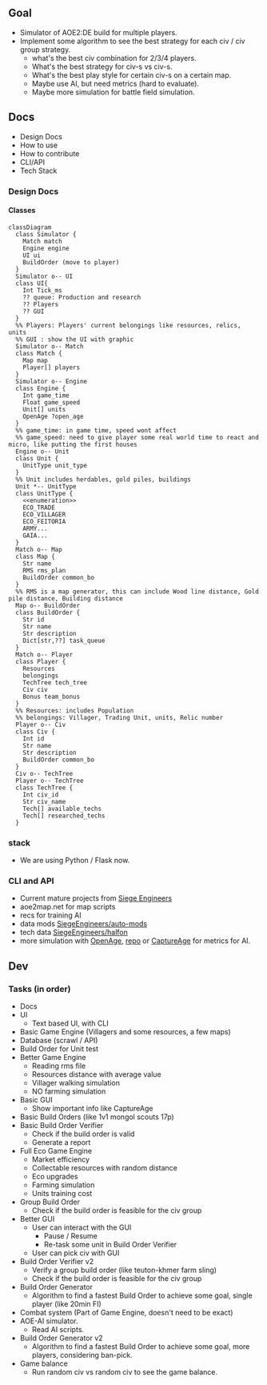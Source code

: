 ## Goal

- Simulator of AOE2:DE build for multiple players.
- Implement some algorithm to see the best strategy for each civ / civ group strategy.
  - what's the best civ combination for 2/3/4 players.
  - What's the best strategy for civ-s vs civ-s.
  - What's the best play style for certain civ-s on a certain map.
  - Maybe use AI, but need metrics (hard to evaluate).
  - Maybe more simulation for battle field simulation.

## Docs

- Design Docs
- How to use
- How to contribute
- CLI/API
- Tech Stack

### Design Docs

#### Classes

```mermaid
classDiagram
  class Simulator {
    Match match
    Engine engine
    UI ui
    BuildOrder (move to player)
  }
  Simulator o-- UI
  class UI{
    Int Tick_ms
    ?? queue: Production and research
    ?? Players
    ?? GUI
  }
  %% Players: Players' current belongings like resources, relics, units
  %% GUI : show the UI with graphic
  Simulator o-- Match
  class Match {
    Map map
    Player[] players
  }
  Simulator o-- Engine
  class Engine {
    Int game_time
    Float game_speed
    Unit[] units
    OpenAge ?open_age
  }
  %% game_time: in game time, speed wont affect
  %% game_speed: need to give player some real world time to react and micro, like putting the first houses
  Engine o-- Unit
  class Unit {
    UnitType unit_type
  }
  %% Unit includes herdables, gold piles, buildings
  Unit *-- UnitType
  class UnitType {
    <<enumeration>>
    ECO_TRADE
    ECO_VILLAGER
    ECO_FEITORIA
    ARMY...
    GAIA...
  }
  Match o-- Map
  class Map {
    Str name
    RMS rms_plan
    BuildOrder common_bo
  }
  %% RMS is a map generator, this can include Wood line distance, Gold pile distance, Building distance
  Map o-- BuildOrder
  class BuildOrder {
    Str id
    Str name
    Str description
    Dict[str,??] task_queue
  }
  Match o-- Player
  class Player {
    Resources
    belongings
    TechTree tech_tree
    Civ civ
    Bonus team_bonus
  }
  %% Resources: includes Population
  %% belongings: Villager, Trading Unit, units, Relic number
  Player o-- Civ
  class Civ {
    Int id
    Str name
    Str description
    BuildOrder common_bo
  }
  Civ o-- TechTree
  Player o-- TechTree
  class TechTree {
    Int civ_id
    Str civ_name
    Tech[] available_techs
    Tech[] researched_techs
  }

```

### stack

- We are using Python / Flask now.

### CLI and API

- Current mature projects from [Siege Engineers](https://siegeengineers.org/projects)
- aoe2map.net for map scripts
- recs for training AI
- data mods [SiegeEngineers/auto-mods](https://github.com/SiegeEngineers/auto-mods)
- tech data [SiegeEngineers/halfon](https://github.com/SiegeEngineers/halfon/)
- more simulation with [OpenAge](https://blog.openage.dev/), [repo](https://github.com/SFTtech/openage) or [CaptureAge](https://captureage.com/) for metrics for AI.

## Dev

### Tasks (in order)

- Docs
- UI
  - Text based UI, with CLI
- Basic Game Engine (Villagers and some resources, a few maps)
- Database (scrawl / API)
- Build Order for Unit test
- Better Game Engine
  - Reading rms file
  - Resources distance with average value
  - Villager walking simulation
  - NO farming simulation
- Basic GUI
  - Show important info like CaptureAge
- Basic Build Orders (like 1v1 mongol scouts 17p)
- Basic Build Order Verifier
  - Check if the build order is valid
  - Generate a report
- Full Eco Game Engine
  - Market efficiency
  - Collectable resources with random distance
  - Eco upgrades
  - Farming simulation
  - Units training cost
- Group Build Order
  - Check if the build order is feasible for the civ group
- Better GUI
  - User can interact with the GUI
    - Pause / Resume
    - Re-task some unit in Build Order Verifier
  - User can pick civ with GUI
- Build Order Verifier v2
  - Verify a group build order (like teuton-khmer farm sling)
  - Check if the build order is feasible for the civ group
- Build Order Generator
  - Algorithm to find a fastest Build Order to achieve some goal, single player (like 20min FI)
- Combat system (Part of Game Engine, doesn't need to be exact)
- AOE-AI simulator.
  - Read AI scripts.
- Build Order Generator v2
  - Algorithm to find a fastest Build Order to achieve some goal, more players, considering ban-pick.
- Game balance
  - Run random civ vs random civ to see the game balance.
